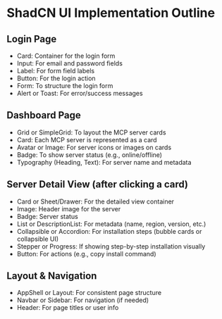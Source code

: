 # ShadCN UI Implementation Outline

## Login Page
- Card: Container for the login form
- Input: For email and password fields
- Label: For form field labels
- Button: For the login action
- Form: To structure the login form
- Alert or Toast: For error/success messages

## Dashboard Page
- Grid or SimpleGrid: To layout the MCP server cards
- Card: Each MCP server is represented as a card
- Avatar or Image: For server icons or images on cards
- Badge: To show server status (e.g., online/offline)
- Typography (Heading, Text): For server name and metadata

## Server Detail View (after clicking a card)
- Card or Sheet/Drawer: For the detailed view container
- Image: Header image for the server
- Badge: Server status
- List or DescriptionList: For metadata (name, region, version, etc.)
- Collapsible or Accordion: For installation steps (bubble cards or collapsible UI)
- Stepper or Progress: If showing step-by-step installation visually
- Button: For actions (e.g., copy install command)

## Layout & Navigation
- AppShell or Layout: For consistent page structure
- Navbar or Sidebar: For navigation (if needed)
- Header: For page titles or user info
